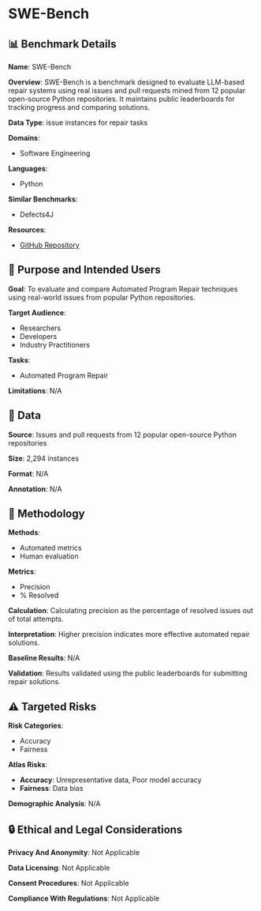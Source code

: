 # SWE-Bench

## 📊 Benchmark Details

**Name**: SWE-Bench

**Overview**: SWE-Bench is a benchmark designed to evaluate LLM-based repair systems using real issues and pull requests mined from 12 popular open-source Python repositories. It maintains public leaderboards for tracking progress and comparing solutions.

**Data Type**: issue instances for repair tasks

**Domains**:
- Software Engineering

**Languages**:
- Python

**Similar Benchmarks**:
- Defects4J

**Resources**:
- [GitHub Repository](https://github.com/SWE-bench/swe-bench.github.io)

## 🎯 Purpose and Intended Users

**Goal**: To evaluate and compare Automated Program Repair techniques using real-world issues from popular Python repositories.

**Target Audience**:
- Researchers
- Developers
- Industry Practitioners

**Tasks**:
- Automated Program Repair

**Limitations**: N/A

## 💾 Data

**Source**: Issues and pull requests from 12 popular open-source Python repositories

**Size**: 2,294 instances

**Format**: N/A

**Annotation**: N/A

## 🔬 Methodology

**Methods**:
- Automated metrics
- Human evaluation

**Metrics**:
- Precision
- % Resolved

**Calculation**: Calculating precision as the percentage of resolved issues out of total attempts.

**Interpretation**: Higher precision indicates more effective automated repair solutions.

**Baseline Results**: N/A

**Validation**: Results validated using the public leaderboards for submitting repair solutions.

## ⚠️ Targeted Risks

**Risk Categories**:
- Accuracy
- Fairness

**Atlas Risks**:
- **Accuracy**: Unrepresentative data, Poor model accuracy
- **Fairness**: Data bias

**Demographic Analysis**: N/A

## 🔒 Ethical and Legal Considerations

**Privacy And Anonymity**: Not Applicable

**Data Licensing**: Not Applicable

**Consent Procedures**: Not Applicable

**Compliance With Regulations**: Not Applicable
